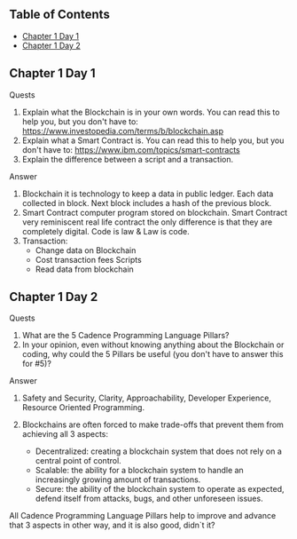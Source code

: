 ## Table of Contents
- [Chapter 1 Day 1](#Chapter-1-Day-1)
- [Chapter 1 Day 2](#Chapter-1-Day-2)


## Chapter 1 Day 1

Quests
1. Explain what the Blockchain is in your own words. You can read this to help you, but you don't have to: https://www.investopedia.com/terms/b/blockchain.asp
2. Explain what a Smart Contract is. You can read this to help you, but you don't have to: https://www.ibm.com/topics/smart-contracts
3. Explain the difference between a script and a transaction.

Answer

1. Blockchain it is technology to keep a data in public ledger. Each data collected in block. Next block includes a hash of the previous block.
2. Smart Contract computer program stored on blockchain. Smart Contract very reminiscent real life contract the only difference is that they are completely digital. Code is law & Law is code.
3. Transaction:
   - Change data on Blockchain
   - Cost transaction fees
     Scripts
   - Read data from blockchain
   
   
   
## Chapter 1 Day 2

Quests
1. What are the 5 Cadence Programming Language Pillars?
2. In your opinion, even without knowing anything about the Blockchain or coding, why could the 5 Pillars be useful (you don't have to answer this for #5)?

Answer
1. Safety and Security, Clarity, Approachability, Developer Experience, Resource Oriented Programming.
2. Blockchains are often forced to make trade-offs that prevent them from achieving all 3 aspects:

   - Decentralized: creating a blockchain system that does not rely on a central point of control.
   - Scalable: the ability for a blockchain system to handle an increasingly growing amount of transactions.
   - Secure: the ability of the blockchain system to operate as expected, defend itself from attacks, bugs, and other unforeseen issues.

All Cadence Programming Language Pillars help to improve and advance that 3 aspects in other way, and it is also good, didn`t it?

